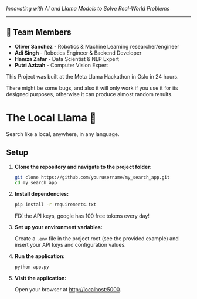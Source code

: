 *Innovating with AI and Llama Models to Solve Real-World Problems*

---

## 👥 Team Members

- **Oliver Sanchez** - Robotics & Machine Learning researcher/engineer
- **Adi Singh** - Robotics Engineer & Backend Developer
- **Hamza Zafar** - Data Scientist & NLP Expert
- **Putri Azizah** - Computer Vision Expert
  
This Project was built at the Meta Llama Hackathon in Oslo in 24 hours.

There might be some bugs, and also it will only work if you use it for its designed purposes, otherwise it can produce almost random results.

# The Local Llama 🦙

Search like a local, anywhere, in any language.
## Setup

1. **Clone the repository and navigate to the project folder:**

   ```bash
   git clone https://github.com/yourusername/my_search_app.git
   cd my_search_app
   ```

2. **Install dependencies:**

   ```bash
   pip install -r requirements.txt
   ```

   FIX the API keys, google has 100 free tokens every day!

3. **Set up your environment variables:**

   Create a `.env` file in the project root (see the provided example) and insert your API keys and configuration
   values.

4. **Run the application:**

   ```bash
   python app.py
   ```

5. **Visit the application:**

   Open your browser at [http://localhost:5000](http://localhost:5000).


